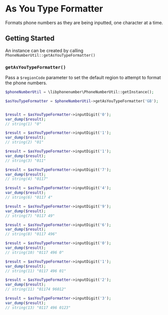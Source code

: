 # As You Type Formatter

Formats phone numbers as they are being inputted, one character at a time.

## Getting Started
An instance can be created by calling `PhoneNumberUtil::getAsYouTypeFormatter()`

### `getAsYouTypeFormatter()`

Pass a `$regionCode` parameter to set the default region to attempt to format the phone numbers.

```php
$phoneNumberUtil = \libphonenumber\PhoneNumberUtil::getInstance();

$asYouTypeFormatter = $phoneNumberUtil->getAsYouTypeFormatter('GB');


$result = $asYouTypeFormatter->inputDigit('0');
var_dump($result);
// string(1) "0"

$result = $asYouTypeFormatter->inputDigit('1');
var_dump($result);
// string(2) "01"

$result = $asYouTypeFormatter->inputDigit('1');
var_dump($result);
// string(3) "011"

$result = $asYouTypeFormatter->inputDigit('7');
var_dump($result);
// string(4) "0117"

$result = $asYouTypeFormatter->inputDigit('4');
var_dump($result);
// string(6) "0117 4"

$result = $asYouTypeFormatter->inputDigit('9');
var_dump($result);
// string(7) "0117 49"

$result = $asYouTypeFormatter->inputDigit('6');
var_dump($result);
// string(8) "0117 496"

$result = $asYouTypeFormatter->inputDigit('0');
var_dump($result);
// string(10) "0117 496 0"

$result = $asYouTypeFormatter->inputDigit('1');
var_dump($result);
// string(11) "0117 496 01"

$result = $asYouTypeFormatter->inputDigit('2');
var_dump($result);
// string(11) "01174 96012"

$result = $asYouTypeFormatter->inputDigit('3');
var_dump($result);
// string(13) "0117 496 0123"
```
